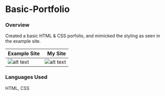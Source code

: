 # Basic-Portfolio

### Overview

Created a basic HTML & CSS porfolio, and mimicked the styling as seen in the example site.


| Example Site | My Site      |
| ------------ | -----------: |
| ![alt text](https://github.com/laurengranada/week-1-BasicPortfolio/blob/master/read-images/example.png) | ![alt text](https://github.com/laurengranada/week-1-BasicPortfolio/blob/master/read-images/mine.png) |


### Languages Used

HTML, CSS
